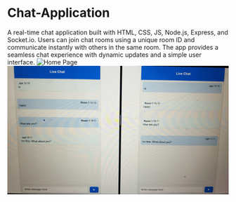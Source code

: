 # Chat-Application
A real-time chat application built with HTML, CSS, JS, Node.js, Express, and Socket.io. Users can join chat rooms using a unique room ID and communicate instantly with others in the same room. The app provides a seamless chat experience with dynamic updates and a simple user interface.
![Home Page](https://github.com/singhsayan/Chat-Application/blob/main/IMG_9480.jpg)
![Chat Room](https://github.com/singhsayan/Chat-Application/blob/main/IMG_9479.jpg)
